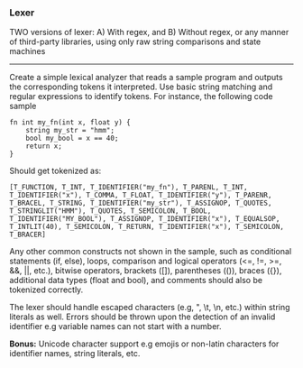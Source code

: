 ### Lexer 

TWO versions of lexer: A) With regex, and B) Without regex, or any manner of third-party libraries, using only raw string comparisons and state machines
    

---

Create a simple lexical analyzer that reads a sample program and outputs the corresponding tokens it interpreted. Use basic string matching and regular expressions to identify tokens. For instance, the following code sample

```
fn int my_fn(int x, float y) {
    string my_str = "hmm";
    bool my_bool = x == 40;
    return x;
}
```

Should get tokenized as:

`[T_FUNCTION, T_INT, T_IDENTIFIER("my_fn"), T_PARENL, T_INT, T_IDENTIFIER("x"), T_COMMA, T_FLOAT, T_IDENTIFIER("y"), T_PARENR, T_BRACEL, T_STRING, T_IDENTIFIER("my_str"), T_ASSIGNOP, T_QUOTES, T_STRINGLIT("HMM"), T_QUOTES, T_SEMICOLON, T_BOOL, T_IDENTIFIER("MY_BOOL"), T_ASSIGNOP, T_IDENTIFIER("x"), T_EQUALSOP, T_INTLIT(40), T_SEMICOLON, T_RETURN, T_IDENTIFIER("x"), T_SEMICOLON, T_BRACER]`

Any other common constructs not shown in the sample, such as conditional statements (if, else), loops, comparison and logical operators (<=, !=, >=, &&, ||, etc.), bitwise operators, brackets ([]), parentheses (()), braces ({}), additional data types (float and bool), and comments should also be tokenized correctly.

The lexer should handle escaped characters (e.g, \", \t, \n, etc.) within string literals as well. Errors should be thrown upon the detection of an invalid identifier e.g variable names can not start with a number.

**Bonus:** Unicode character support e.g emojis or non-latin characters for identifier names, string literals, etc.
